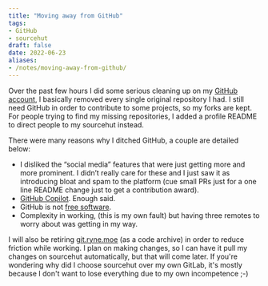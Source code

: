 ```yaml
---
title: "Moving away from GitHub"
tags:
- GitHub
- sourcehut
draft: false
date: 2022-06-23
aliases:
- /notes/moving-away-from-github/
---
```


Over the past few hours I did some serious cleaning up on my [GitHub account](https://github.com/redstrate), I basically removed every single original repository I had. <!--more--> I still need GitHub in order to contribute to some projects, so my forks are kept. For people trying to find my missing repositories, I added a profile README to direct people to my sourcehut instead.

There were many reasons why I ditched GitHub, a couple are detailed below:
* I disliked the “social media” features that were just getting more and more prominent. I didn’t really care for these and I just saw it as introducing bloat and spam to the platform (cue small PRs just for a one line README change just to get a contribution award).
* [GitHub Copilot](https://drewdevault.com/2022/06/23/Copilot-GPL-washing.html). Enough said.
* GitHub is not [free software](https://drewdevault.com/2022/03/29/free-software-free-infrastructure.html).
* Complexity in working, (this is my own fault) but having three remotes to worry about was getting in my way.

I will also be retiring [git.ryne.moe](https://git.ryne.moe/) (as a code archive) in order to reduce friction while working. I plan on making changes, so I can have it pull my changes on sourcehut automatically, but that will come later. If you're wondering why did I choose sourcehut over my own GitLab, it's mostly because I don't want to lose everything due to my own incompetence ;-)
